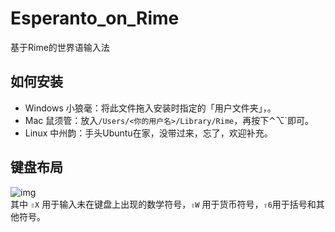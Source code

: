 # Esperanto_on_Rime
基于Rime的世界语输入法

## 如何安装
 - Windows 小狼毫：将此文件拖入安装时指定的「用户文件夹」，。
 - Mac 鼠须管：放入`/Users/<你的用户名>/Library/Rime`，再按下⌃⌥`即可。
 - Linux 中州韵：手头Ubuntu在家，没带过来，忘了，欢迎补充。

## 键盘布局
![img](https://omoi.fun/usr/uploads/2025/02/3089009864.jpg "Keyboard Layout")    
其中 `⇧X` 用于输入未在键盘上出现的数学符号，`⇧W` 用于货币符号，`⇧6`用于括号和其他符号。

